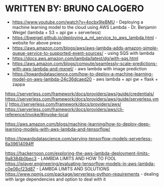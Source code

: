 # WRITTEN BY: BRUNO CALOGERO

- https://www.youtube.com/watch?v=4ocbx9IeBMU - Deploying a machine learning model to the cloud using AWS Lambda - Dr. Benjamin Weigel (lambda + S3 + api gw + serverless)
- https://bweigel.github.io/deploying_a_ml_service_to_aws_lambda.html - website for above preso
- https://aws.amazon.com/blogs/aws/aws-lambda-adds-amazon-simple-queue-service-to-supported-event-sources/ - using SQS with lambda
- https://docs.aws.amazon.com/lambda/latest/dg/with-sqs.html
- https://aws.amazon.com/blogs/compute/seamlessly-scale-predictions-with-aws-lambda-and-mxnet/ - aws lambda with image prediction
- https://towardsdatascience.com/how-to-deploy-a-machine-learning-model-on-aws-lambda-24c36dcaed20 - aws lambda + api gw + flask + zappa


https://serverless.com/framework/docs/providers/aws/guide/credentials/
https://serverless.com/framework/docs/providers/aws/guide/serverless.yml/
https://serverless.com/framework/docs/providers/aws/
https://serverless.com/framework/docs/providers/aws/cli-reference/invoke/#invoke-local

https://aws.amazon.com/blogs/machine-learning/how-to-deploy-deep-learning-models-with-aws-lambda-and-tensorflow/

https://towardsdatascience.com/serving-tensorflow-models-serverless-6a39614094ff


https://hackernoon.com/exploring-the-aws-lambda-deployment-limits-9a8384b0bec3 - LAMBDA LIMITS AND HOW TO FOOL
https://iplayer.engineering/evaluating-tensorflow-models-in-aws-lambda-c0e06cf23d87 - LAMBDA LIMITS AND SOLUTIONS
https://www.npmjs.com/package/serverless-python-requirements - dealing with large dependencies and option to deal with it
